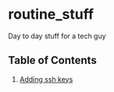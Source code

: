 # routine_stuff
Day to day stuff for a tech guy

## Table of Contents
1. [ Adding ssh keys ](ssh_keys.md)
